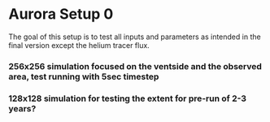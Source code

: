 # Aurora Setup 0

The goal of this setup is to test all inputs and parameters as intended in the final version except the helium tracer flux.

### 256x256 simulation focused on the ventside and the observed area, test running with 5sec timestep

### 128x128 simulation for testing the extent for pre-run of 2-3 years?  
